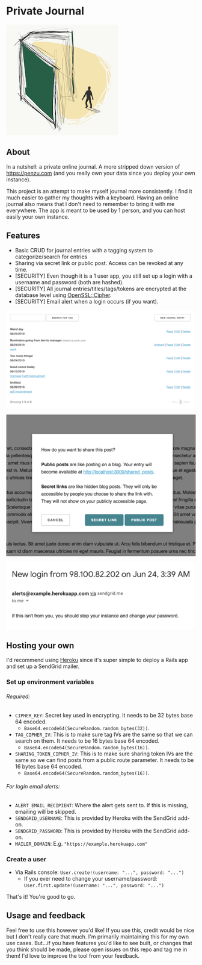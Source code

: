 # Private Journal
![art](./app/assets/images/readme/cover_art.png)

## About

In a nutshell: a private online journal. A more stripped down version of https://penzu.com (and you really own your data
since you deploy your own instance).

This project is an attempt to make myself journal more
consistently. I find it much easier to gather my thoughts
with a keyboard. Having an online journal also means that
I don't need to remember to bring it with me everywhere. The app
is meant to be used by 1 person, and you can host easily your own instance.

## Features

- Basic CRUD for journal entries with a tagging
system to categorize/search for entries
- Sharing via secret link or public post. Access can be
revoked at any time.
- [SECURITY] Even though it is a 1 user app, you still set up a login with a username and password (both are hashed).
- [SECURITY] All journal entries/titles/tags/tokens are encrypted at the database level using
[OpenSSL::Cipher](https://ruby-doc.org/stdlib-2.4.0/libdoc/openssl/rdoc/OpenSSL/Cipher.html).
- [SECURITY] Email alert when a login occurs (if you want).

![crud](./app/assets/images/readme/crud.png)

![sharing](./app/assets/images/readme/sharing.png)

![alert](./app/assets/images/readme/alert.png)

## Hosting your own

I'd recommend using [Heroku](https://heroku.com) since it's super simple to deploy a
Rails app and set up a SendGrid mailer.

### Set up environment variables

###### Required:
- `CIPHER_KEY`: Secret key used in encrypting. It needs to be 32 bytes base 64 encoded.
  - `Base64.encode64(SecureRandom.random_bytes(32))`.
- `TAG_CIPHER_IV`: This is to make sure tag IVs are
the same so that we can search on them. It needs to be 16 bytes base 64 encoded.
  - `Base64.encode64(SecureRandom.random_bytes(16))`.
- `SHARING_TOKEN_CIPHER_IV`: This is to make sure sharing token IVs are
the same so we can find posts from a public route parameter. It needs to be 16 bytes base 64 encoded.
  - `Base64.encode64(SecureRandom.random_bytes(16))`.

###### For login email alerts:
- `ALERT_EMAIL_RECIPIENT`: Where the alert gets sent to. If this
is missing, emailing will be skipped.
- `SENDGRID_USERNAME`: This is provided by Heroku with the SendGrid add-on.
- `SENDGRID_PASSWORD`: This is provided by Heroku with the SendGrid add-on.
- `MAILER_DOMAIN`: E.g. `"https://example.herokuapp.com"`

### Create a user

- Via Rails console: `User.create!(username: "...", password: "...")`
  - If you ever need to change your username/password: `User.first.update!(username: "...", password: "...")`

That's it! You're good to go.

## Usage and feedback
Feel free to use this however you'd like! If you use this, credit
would be nice but I don't really care that much. I'm primarily maintaining
this for my own use cases. But...if you have features you'd like to see built, or changes
that you think should be made, please open issues on this repo and tag me in them!
I'd love to improve the tool from your feedback.
